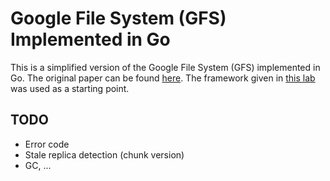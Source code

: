 # Google File System (GFS) Implemented in Go

This is a simplified version of the Google File System (GFS) implemented in Go.
The original paper can be found [here](https://static.googleusercontent.com/media/research.google.com/en//archive/gfs-sosp2003.pdf).
The framework given in [this lab](https://bitbucket.org/abcdabcd987/ppca-gfs/) was used as a starting point.

## TODO

- Error code
- Stale replica detection (chunk version)
- GC, ...
